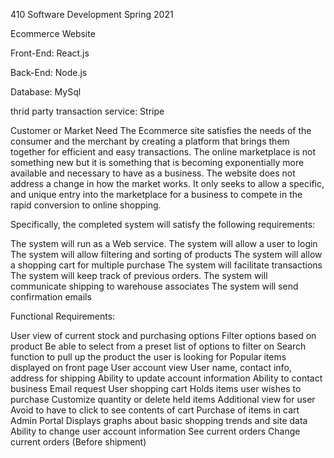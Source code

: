 410 Software Development 
Spring 2021

Ecommerce Website

Front-End: 
React.js

Back-End:
Node.js

Database: 
MySql

thrid party transaction service:
Stripe


Customer or Market Need
The Ecommerce site satisfies the needs of the consumer and the merchant by creating a platform that brings them together for efficient and easy transactions. The online marketplace is not something new but it is something that is becoming exponentially more available and necessary to have as a business. The website does not address a change in how the market works. It only seeks to allow a specific, and unique entry into the marketplace for a business to compete in the rapid conversion to online shopping.

Specifically, the completed system will satisfy the following requirements:

The system will run as a Web service.
The system will allow a user to login
The system will allow filtering and sorting of products
The system will allow a shopping cart for multiple purchase
The system will facilitate transactions 
The system will keep track of previous orders.
The system will communicate shipping to warehouse associates
The system will send confirmation emails 


Functional Requirements:

User view of current stock and purchasing options
Filter options based on product
Be able to select from a preset list of options to filter on
Search function to pull up the product the user is looking for
Popular items displayed on front page
User account view
User name, contact info, address for shipping
Ability to update account information
Ability to contact business
Email request
User shopping cart
Holds items user wishes to purchase
Customize quantity or delete held items
Additional view for user
Avoid to have to click to see contents of cart
Purchase of items in cart
Admin Portal
Displays graphs about basic shopping trends and site data
Ability to change user account information
See current orders
Change current orders (Before shipment)
